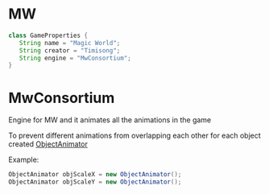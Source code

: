 <h1>MW</h1>

```java
class GameProperties {
   String name = "Magic World";
   String creator = "Timisong";
   String engine = "MwConsortium";
}
```
<h1>MwConsortium</h1>
<p>Engine for MW and it animates all the animations in the game

<p>To prevent different animations from overlapping each other for each object created <a href="https://developer.android.com/reference/android/animation/ObjectAnimator">ObjectAnimator</a></p>
<p>Example:</p>

```java
ObjectAnimator objScaleX = new ObjectAnimator();
ObjectAnimator objScaleY = new ObjectAnimator();
```
